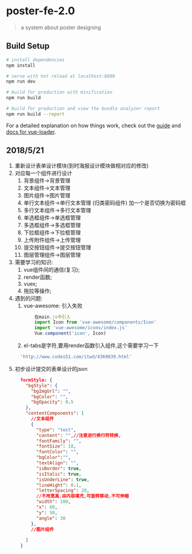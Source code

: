 # poster-fe-2.0

> a system about poster designing

## Build Setup

``` bash
# install dependencies
npm install

# serve with hot reload at localhost:8080
npm run dev

# build for production with minification
npm run build

# build for production and view the bundle analyzer report
npm run build --report
```

For a detailed explanation on how things work, check out the [guide](http://vuejs-templates.github.io/webpack/) and [docs for vue-loader](http://vuejs.github.io/vue-loader).

## 2018/5/21

1. 重新设计表单设计模块(到时海报设计模块做相对应的修改)
2. 对应每一个组件进行设计
    1. 背景组件->背景管理
    2. 文本组件->文本管理
    3. 图片组件->图片管理
    4. 单行文本组件->单行文本管理 (归类密码组件) 加一个是否切换为密码框
    5. 多行文本组件->多行文本管理
    6. 单选框组件->单选框管理
    7. 多选框组件->多选框管理
    8. 下拉框组件->下拉框管理
    9. 上传附件组件->上传管理
    10. 提交按钮组件->提交按钮管理
    11. 图层管理组件->图层管理
3. 需要学习的知识:
    1. vue组件间的通信(复习);
    2. render函数;
    3. vuex;
    4. 拖拉等操作;
4. 遇到的问题:
    1. vue-awesome: 引入失败
        ```javascript
            在main.js中引入
            import Icon from 'vue-awesome/components/Icon'
            import 'vue-awesome/icons/index.js'
            Vue.component('icon', Icon)
        ```
    2. el-tabs是字符,要用render函数引入组件,这个需要学习一下
      ``` js
        'http://www.codes51.com/itwd/4369839.html'
      ```
5. 初步设计提交的表单设计的json
    ```json
      formStyle: {
        "bgStyle": {
          "bgImgUrl": "",
          "bgColor": "",
          "bgOpacity": 0.5
        },
        "contentComponents": [
          //文本组件
          {
            "type": "text",
            "content": "",//注意进行换行符转换,
            "fontFamily": "",
            "fontSize": 18,
            "fontColor": "",
            "bgColor":"",
            "textAlign": "",
            "isBorder": true,
            "isItalic": true,
            "isUnderLine": true,
            "lineHight": 0.1,
            "letterSpacing": 20,
            //不用宽高,由内容填充,可旋转移动,不可伸缩
            "width": 100,
            "x": 60,
            "y": 50,
            "angle": 30
          },
          //图片组件
          
        ]
      }
    ```
